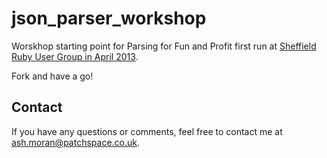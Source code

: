 # json_parser_workshop

Worskhop starting point for Parsing for Fun and Profit first run at [Sheffield Ruby User Group in April 2013][shrug].

Fork and have a go!

## Contact

If you have any questions or comments, feel free to contact me at [ash.moran@patchspace.co.uk](mailto:ash.moran@patchspace.co.uk).

[shrug]: http://shrug.org/meetings/shrug-41/